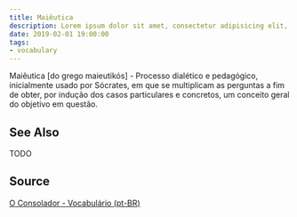 ```yaml
---
title: Maiêutica
description: Lorem ipsum dolor sit amet, consectetur adipisicing elit, sed do eiusmod tempor incididunt ut labore et dolore magna aliqua.  TODO
date: 2019-02-01 19:00:00
tags:
- vocabulary
---
```


Maiêutica [do grego maieutikós] - Processo dialético e pedagógico, inicialmente usado por Sócrates, em que se multiplicam as perguntas a fim de obter, por indução dos casos particulares e concretos, um conceito geral do objetivo em questão.

## See Also
TODO

## Source
[O Consolador - Vocabulário (pt-BR)](http://www.oconsolador.com.br/linkfixo/vocabulario/principal.html)


